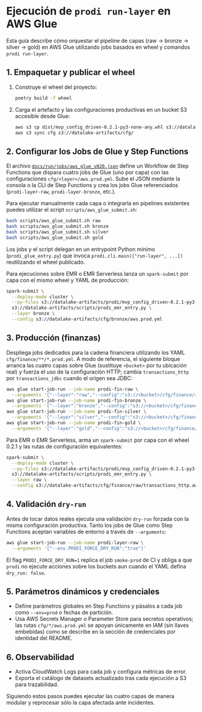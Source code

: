 # Ejecución de `prodi run-layer` en AWS Glue

Esta guía describe cómo orquestar el pipeline de capas (raw → bronze → silver →
gold) en AWS Glue utilizando jobs basados en wheel y comandos `prodi run-layer`.

## 1. Empaquetar y publicar el wheel

1. Construye el wheel del proyecto:
   ```bash
   poetry build -f wheel
   ```
2. Carga el artefacto y las configuraciones productivas en un bucket S3 accesible
   desde Glue:
   ```bash
   aws s3 cp dist/mvp_config_driven-0.2.1-py3-none-any.whl s3://datalake-artifacts/prodi/
   aws s3 sync cfg s3://datalake-artifacts/cfg/
   ```

## 2. Configurar los Jobs de Glue y Step Functions

El archivo [`docs/run/jobs/aws_glue_v020.json`](jobs/aws_glue_v020.json) define un
Workflow de Step Functions que dispara cuatro jobs de Glue (uno por capa) con las
configuraciones `cfg/<layer>/aws.prod.yml`. Sube el JSON mediante la consola o la
CLI de Step Functions y crea los jobs Glue referenciados (`prodi-layer-raw`,
`prodi-layer-bronze`, etc.).

Para ejecutar manualmente cada capa o integrarla en pipelines existentes puedes
utilizar el script `scripts/aws_glue_submit.sh`:

```bash
bash scripts/aws_glue_submit.sh raw
bash scripts/aws_glue_submit.sh bronze
bash scripts/aws_glue_submit.sh silver
bash scripts/aws_glue_submit.sh gold
```

Los jobs y el script delegan en un entrypoint Python mínimo (`prodi_glue_entry.py`)
que invoca `prodi.cli.main(["run-layer", ...])` reutilizando el wheel publicado.

Para ejecuciones sobre EMR o EMR Serverless lanza un `spark-submit` por capa con
el mismo wheel y YAML de producción:

```bash
spark-submit \
  --deploy-mode cluster \
  --py-files s3://datalake-artifacts/prodi/mvp_config_driven-0.2.1-py3-none-any.whl \
  s3://datalake-artifacts/scripts/prodi_emr_entry.py \
  --layer bronze \
  --config s3://datalake-artifacts/cfg/bronze/aws.prod.yml
```

## 3. Producción (finanzas)

Despliega jobs dedicados para la cadena financiera utilizando los YAML
`cfg/finance/**/*.prod.yml`. A modo de referencia, el siguiente bloque arranca las
cuatro capas sobre Glue (sustituye `<bucket>` por tu ubicación real) y fuerza el
uso de la configuración HTTP; cambia `transactions_http` por
`transactions_jdbc` cuando el origen sea JDBC:

```bash
aws glue start-job-run --job-name prodi-fin-raw \
  --arguments '{"--layer":"raw","--config":"s3://<bucket>/cfg/finance/raw/transactions_http.aws.prod.yml"}'
aws glue start-job-run --job-name prodi-fin-bronze \
  --arguments '{"--layer":"bronze","--config":"s3://<bucket>/cfg/finance/bronze/transactions.aws.prod.yml"}'
aws glue start-job-run --job-name prodi-fin-silver \
  --arguments '{"--layer":"silver","--config":"s3://<bucket>/cfg/finance/silver/transactions.aws.prod.yml"}'
aws glue start-job-run --job-name prodi-fin-gold \
  --arguments '{"--layer":"gold","--config":"s3://<bucket>/cfg/finance/gold/kpis.aws.prod.yml"}'
```

Para EMR o EMR Serverless, arma un `spark-submit` por capa con el wheel 0.2.1 y
las rutas de configuración equivalentes:

```bash
spark-submit \
  --deploy-mode cluster \
  --py-files s3://datalake-artifacts/prodi/mvp_config_driven-0.2.1-py3-none-any.whl \
  s3://datalake-artifacts/scripts/prodi_emr_entry.py \
  --layer raw \
  --config s3://datalake-artifacts/cfg/finance/raw/transactions_http.aws.prod.yml
```

## 4. Validación `dry-run`

Antes de tocar datos reales ejecuta una validación `dry-run` forzada con la misma
configuración productiva. Tanto los jobs de Glue como Step Functions aceptan
variables de entorno a través de `--arguments`:

```bash
aws glue start-job-run --job-name prodi-layer-raw \
  --arguments '{"--env.PRODI_FORCE_DRY_RUN":"true"}'
```

El flag `PRODI_FORCE_DRY_RUN=1` replica el job `smoke-prod` de CI y obliga a que
`prodi` no ejecute acciones sobre los buckets aun cuando el YAML defina
`dry_run: false`.

## 5. Parámetros dinámicos y credenciales

* Define parámetros globales en Step Functions y pásalos a cada job como
  `--env=prod` o fechas de partición.
* Usa AWS Secrets Manager o Parameter Store para secretos operativos; las rutas
  `cfg/*/aws.prod.yml` se apoyan únicamente en IAM (sin llaves embebidas) como se
  describe en la sección de credenciales por identidad del README.

## 6. Observabilidad

* Activa CloudWatch Logs para cada job y configura métricas de error.
* Exporta el catálogo de datasets actualizado tras cada ejecución a S3 para
  trazabilidad.

Siguiendo estos pasos puedes ejecutar las cuatro capas de manera modular y
reprocesar sólo la capa afectada ante incidentes.
